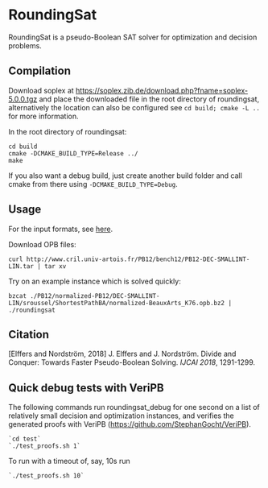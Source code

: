 # RoundingSat

RoundingSat is a pseudo-Boolean SAT solver for optimization and decision problems.

## Compilation

Download soplex at
https://soplex.zib.de/download.php?fname=soplex-5.0.0.tgz and place
the downloaded file in the root directory of roundingsat,
alternatively the location can also be configured see `cd build; cmake -L ..` for more information.

In the root directory of roundingsat:

    cd build
    cmake -DCMAKE_BUILD_TYPE=Release ../
    make

If you also want a debug build, just create another build folder and
call cmake from there using `-DCMAKE_BUILD_TYPE=Debug`.

## Usage

For the input formats, see [here](InputFormats.md).

Download OPB files:

    curl http://www.cril.univ-artois.fr/PB12/bench12/PB12-DEC-SMALLINT-LIN.tar | tar xv

Try on an example instance which is solved quickly:

    bzcat ./PB12/normalized-PB12/DEC-SMALLINT-LIN/sroussel/ShortestPathBA/normalized-BeauxArts_K76.opb.bz2 | ./roundingsat

## Citation

[Elffers and Nordström, 2018] J. Elffers and J. Nordström. Divide and Conquer: Towards Faster Pseudo-Boolean Solving. *IJCAI 2018*, 1291-1299.

## Quick debug tests with VeriPB

The following commands run roundingsat_debug for one second on a list of relatively small decision and optimization instances, and verifies the generated proofs with VeriPB (https://github.com/StephanGocht/VeriPB).

    `cd test`
    `./test_proofs.sh 1`

To run with a timeout of, say, 10s run

    `./test_proofs.sh 10`
